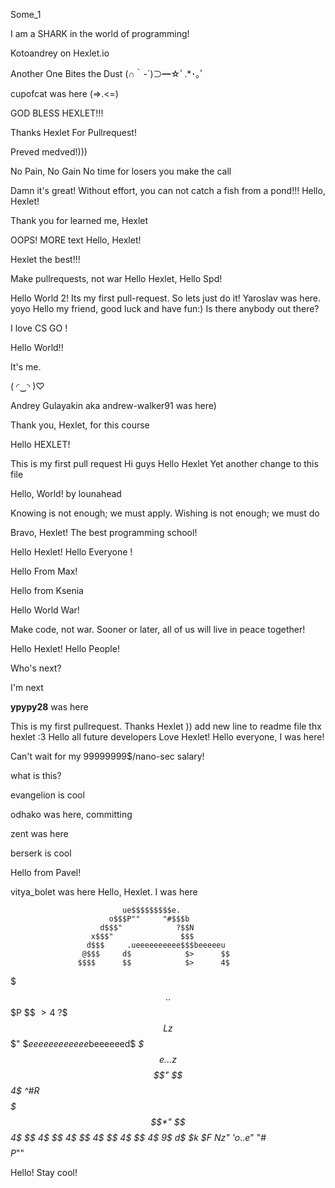 Some_1

I am a SHARK in the world of programming! 

Kotoandrey on Hexlet.io

Another One Bites the Dust (∩｀-´)⊃━☆ﾟ.*･｡ﾟ

cupofcat was here (=>.<=)

GOD BLESS HEXLET!!!

Thanks Hexlet For Pullrequest!

Preved medved!)))

No Pain, No Gain
No time for losers you make the call

Damn it's great!
Without effort, you can not catch a fish from a pond!!!
Hello, Hexlet!

Thank you for learned  me, Hexlet

OOPS!
MORE text
Hello, Hexlet!

Hexlet the best!!! 


Make pullrequests, not war
Hello Hexlet, Hello Spd!

Hello World 2!
Its my first pull-request. So lets just do it! Yaroslav was here.
yoyo
Hello my friend, good luck and have fun:)
Is there anybody out there?

I love CS GO !

Hello World!!

It's me.

( ◜‿◝ )♡

Andrey Gulayakin aka andrew-walker91 was here)

Thank you, Hexlet, for this course

Hello HEXLET!

This is my first pull request
Hi guys
Hello Hexlet
Yet another change to this file

Hello, World! by lounahead

Knowing is not enough; we must apply. Wishing is not enough; we must do

Bravo, Hexlet! The best programming school!


Hello Hexlet! 
Hello Everyone !

Hello From Max!

Hello from Ksenia

Hello World War!

Make code, not war. Sooner or later, all of us will live in peace together! 

Hello Hexlet! Hello People! 

Who's next?


I'm next

__ypypy28__ was here

This is my first pullrequest. Thanks Hexlet )) add new line to readme file
thx hexlet :3
Hello all future developers
Love Hexlet!
Hello everyone, I was here!

Can't wait for my 99999999$/nano-sec salary!

what is this?

evangelion is cool

odhako was here, committing

zent was here

berserk is cool

Hello from Pavel!

vitya_bolet was here
Hello, Hexlet. I was here


                             ue$$$$$$$$$e.
                          o$$$P""     "#$$$b
                        d$$$"            ?$$N
                      x$$$"               $$$
                     d$$$     .ueeeeeeeeee$$$beeeeeu
                    @$$$     d$            $>      $$
                   $$$$      $$            $>      4$
$$$.             .$$$P       $$            $>      4$
?$$$L           z$$$"        $$eeeeeeeeeeee$beeeeeed$
  *$$$e..   .z$$$$"          $$                    4$
    ^#R$$$$$$$*"             $$                    4$
                             $$                    4$
                             $$                    4$
                             $$                    4$
                             $$                    4$
                             $$                    4$
                             9$                    d$
                              $k                   $F
                               $N                z$"
                                '*$o.         .e$"
                                    "#*$$$$P*""


Hello! Stay cool!

